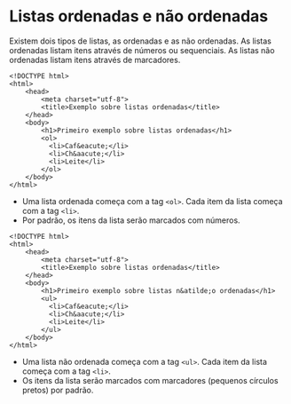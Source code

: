 # Listas ordenadas e não ordenadas

Existem dois tipos de listas, as ordenadas e as não ordenadas. As listas ordenadas listam itens através de números ou sequenciais.
As listas não ordenadas listam itens através de marcadores.

```
<!DOCTYPE html>
<html>
    <head>
        <meta charset="utf-8">
        <title>Exemplo sobre listas ordenadas</title>
    </head>
    <body>
        <h1>Primeiro exemplo sobre listas ordenadas</h1>
        <ol>
          <li>Caf&eacute;</li>
          <li>Ch&aacute;</li>
          <li>Leite</li>
        </ol>
    </body>
</html>
```
- Uma lista ordenada começa com a tag `<ol>`. Cada item da lista começa com a tag `<li>`.
- Por padrão, os itens da lista serão marcados com números.

```
<!DOCTYPE html>
<html>
    <head>
        <meta charset="utf-8">
        <title>Exemplo sobre listas ordenadas</title>
    </head>
    <body>
        <h1>Primeiro exemplo sobre listas n&atilde;o ordenadas</h1>
        <ul>
          <li>Caf&eacute;</li>
          <li>Ch&aacute;</li>
          <li>Leite</li>
        </ul>
    </body>
</html>
```
- Uma lista não ordenada começa com a tag `<ul>`. Cada item da lista começa com a tag `<li>`.
- Os itens da lista serão marcados com marcadores (pequenos círculos pretos) por padrão.

